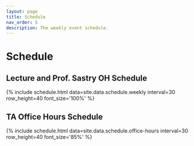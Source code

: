 ```yaml
---
layout: page
title: Schedule
nav_order: 5
description: The weekly event schedule.
---
```


# Schedule

## Lecture and Prof. Sastry OH Schedule

{% include schedule.html data=site.data.schedule.weekly interval=30 row_height=40 font_size='100%' %}

## TA Office Hours Schedule

{% include schedule.html data=site.data.schedule.office-hours interval=30 row_height=40 font_size='85%' %}
